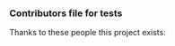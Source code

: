 ### Contributors file for tests

Thanks to these people this project exists:

<!-- TEST-CONTRIBUTORS-START -->
<!-- TEST-CONTRIBUTORS-END -->
